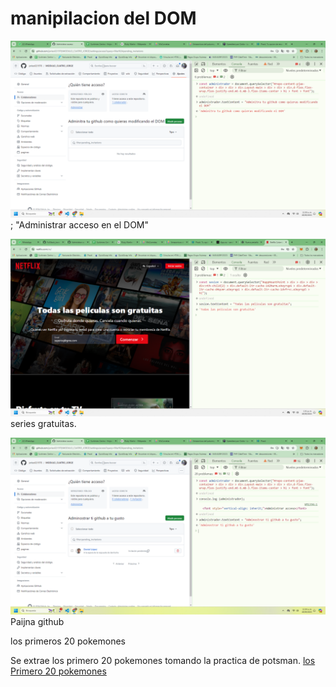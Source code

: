 # manipilacion del DOM

![Administrar acceso](./maipilaraElaDom.png); "Administrar acceso en el DOM"

![Netfilis](./netflis.png) series gratuitas.

![mas trabajos](./image.png) Paijna github

los primeros 20 pokemones 

Se extrae los primero 20 pokemones tomando la practica de potsman.
[los Primero 20 pokemones](Apppokemons.json)